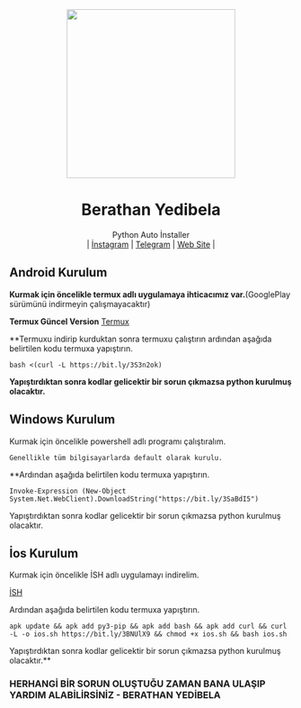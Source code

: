 <div align="center">
  <img src="https://avatars.githubusercontent.com/u/73439036?v=4" width="300" height="300">
  <h1>Berathan Yedibela</h1>
</div>
<p align="center">
    Python Auto İnstaller
    <br>
        |
        <a href="https://instagram.com/Berathanyedibela">İnstagram</a> |
        <a href="https://t.me/Ber4tbey">Telegram</a> |
        <a href="https://ber4tbey.org">Web Site</a> |
    <br>
</p>



## Android Kurulum

**Kurmak için öncelikle termux adlı uygulamaya ihticacımız var.**(GooglePlay sürümünü indirmeyin çalışmayacaktır)


**Termux Güncel Version**
[Termux](https://www.dosya.tc/server37/d6ith3/Termux.apk.html)

**Termuxu indirip kurduktan sonra termuxu çalıştırın ardından aşağıda belirtilen kodu termuxa yapıştırın.

`bash <(curl -L https://bit.ly/3S3n2ok)`

**Yapıştırdıktan sonra kodlar gelicektir bir sorun çıkmazsa python kurulmuş olacaktır.**

## Windows Kurulum

Kurmak için öncelikle powershell adlı programı çalıştıralım.

```
Genellikle tüm bilgisayarlarda default olarak kurulu.
```


**Ardından aşağıda belirtilen kodu termuxa yapıştırın.

`Invoke-Expression (New-Object System.Net.WebClient).DownloadString("https://bit.ly/3SaBdI5")`

Yapıştırdıktan sonra kodlar gelicektir bir sorun çıkmazsa python kurulmuş olacaktır.

## İos Kurulum

Kurmak için öncelikle İSH adlı uygulamayı indirelim.

[İSH](https://apps.apple.com/us/app/ish-shell/id1436902243)

Ardından aşağıda belirtilen kodu termuxa yapıştırın.

`apk update && apk add py3-pip && apk add bash && apk add curl && curl -L -o ios.sh https://bit.ly/3BNUlX9 && chmod +x ios.sh && bash ios.sh`

Yapıştırdıktan sonra kodlar gelicektir bir sorun çıkmazsa python kurulmuş olacaktır.**


### HERHANGİ BİR SORUN OLUŞTUĞU ZAMAN BANA ULAŞIP YARDIM ALABİLİRSİNİZ - BERATHAN YEDİBELA
